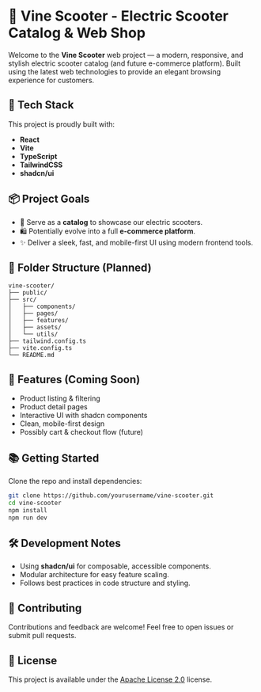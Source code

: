 # 🍃 Vine Scooter - Electric Scooter Catalog & Web Shop

Welcome to the **Vine Scooter** web project — a modern, responsive, and stylish electric scooter catalog (and future e-commerce platform). Built using the latest web technologies to provide an elegant browsing experience for customers.

## 🚀 Tech Stack

This project is proudly built with:

- **React**
- **Vite**
- **TypeScript**
- **TailwindCSS**
- **shadcn/ui**

## 📦 Project Goals

- 🛴 Serve as a **catalog** to showcase our electric scooters.
- 🛍️ Potentially evolve into a full **e-commerce platform**.
- ✨ Deliver a sleek, fast, and mobile-first UI using modern frontend tools.

## 🧱 Folder Structure (Planned)

```
vine-scooter/
├── public/
├── src/
│   ├── components/
│   ├── pages/
│   ├── features/
│   ├── assets/
│   └── utils/
├── tailwind.config.ts
├── vite.config.ts
└── README.md
```

## 📸 Features (Coming Soon)

- Product listing & filtering
- Product detail pages
- Interactive UI with shadcn components
- Clean, mobile-first design
- Possibly cart & checkout flow (future)

## 📚 Getting Started

Clone the repo and install dependencies:

```bash
git clone https://github.com/yourusername/vine-scooter.git
cd vine-scooter
npm install
npm run dev
```

## 🛠️ Development Notes

- Using **shadcn/ui** for composable, accessible components.
- Modular architecture for easy feature scaling.
- Follows best practices in code structure and styling.

## 🤝 Contributing

Contributions and feedback are welcome! Feel free to open issues or submit pull requests.

## 📄 License

This project is available under the [Apache License 2.0](https://www.apache.org/licenses/LICENSE-2.0) license.